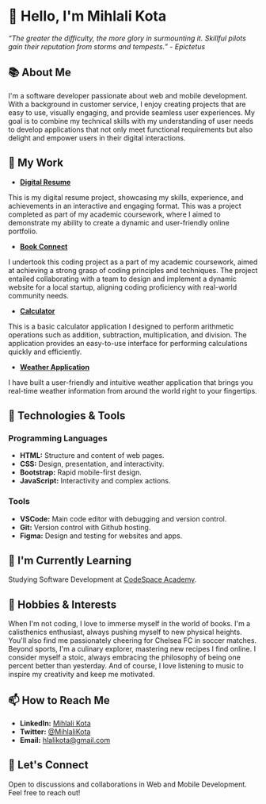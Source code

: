 # 👋 Hello, I'm Mihlali Kota

*“The greater the difficulty, the more glory in surmounting it. Skillful pilots gain their reputation from storms and tempests.” - Epictetus*

## 📚 About Me
I'm a software developer passionate about web and mobile development. With a background in customer service, I enjoy creating projects that are easy to use, visually engaging, and provide seamless user experiences. My goal is to combine my technical skills with my understanding of user needs to develop applications that not only meet functional requirements but also delight and empower users in their digital interactions.

## 💼 My Work
- **[Digital Resume](https://github.com/MihlaliKota/digital-resume.git)**

This is my digital resume project, showcasing my skills, experience, and achievements in an interactive and engaging format. This was a project completed as part of my academic coursework, where I aimed to demonstrate my ability to create a dynamic and user-friendly online portfolio.

- **[Book Connect](https://github.com/MihlaliKota/MIHKOT685_FTO2304_Group1A_MihlaliKota_IWACapstone.git)**

I undertook this coding project as a part of my academic coursework, aimed at achieving a strong grasp of coding principles and techniques. The project entailed collaborating with a team to design and implement a dynamic website for a local startup, aligning coding proficiency with real-world community needs.

- **[Calculator](https://github.com/MihlaliKota/Calculator_Project.git)**

This is a basic calculator application I designed to perform arithmetic operations such as addition, subtraction, multiplication, and division. The application provides an easy-to-use interface for performing calculations quickly and efficiently.

- **[Weather Application](https://mihlalikota.github.io/WeatherCheck/)**

I have built a user-friendly and intuitive weather application that brings you real-time weather information from around the world right to your fingertips.

## 🔧 Technologies & Tools

### Programming Languages
- **HTML:** Structure and content of web pages.
- **CSS:** Design, presentation, and interactivity.
- **Bootstrap:** Rapid mobile-first design.
- **JavaScript:** Interactivity and complex actions.

### Tools
- **VSCode:** Main code editor with debugging and version control.
- **Git:** Version control with Github hosting.
- **Figma:** Design and testing for websites and apps.

## 🌱 I'm Currently Learning
Studying Software Development at [CodeSpace Academy](https://www.codespace.co.za/).

## 🎉 Hobbies & Interests
When I'm not coding, I love to immerse myself in the world of books. I'm a calisthenics enthusiast, always pushing myself to new physical heights. You'll also find me passionately cheering for Chelsea FC in soccer matches. Beyond sports, I'm a culinary explorer, mastering new recipes I find online. I consider myself a stoic, always embracing the philosophy of being one percent better than yesterday. And of course, I love listening to music to inspire my creativity and keep me motivated.


## 📫 How to Reach Me
- **LinkedIn:** [Mihlali Kota](https://www.linkedin.com/in/mihlali-kota)
- **Twitter:** [@MihlaliKota](https://twitter.com/MihlaliKota)
- **Email:** [hlalikota@gmail.com](mailto:hlalikota@gmail.com)

## 🤝 Let's Connect
Open to discussions and collaborations in Web and Mobile Development. Feel free to reach out!
